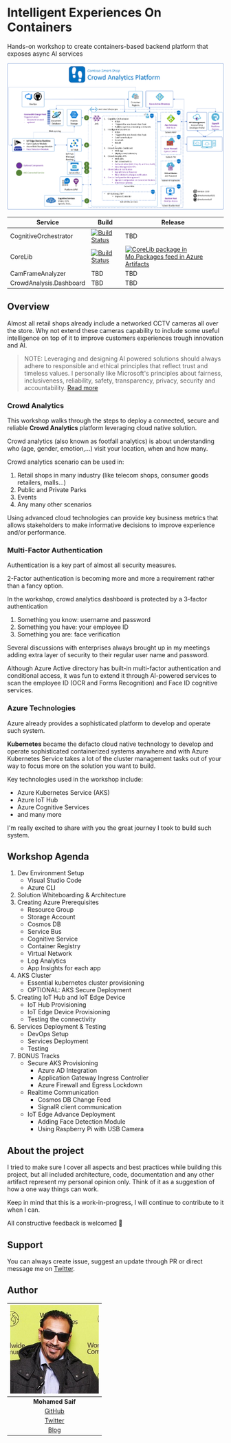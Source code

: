 # Intelligent Experiences On Containers

Hands-on workshop to create containers-based backend platform that exposes async AI services

![architecture](res/architecture.png)

|Service|Build|Release|
|-|-|-|
|CognitiveOrchestrator|[![Build Status](https://gbb-appinnovation.visualstudio.com/IntelligentExperiences.OnContainers/_apis/build/status/mohamedsaif.IntelligentExperiences.OnContainers?branchName=master&jobName=CognitiveOrchestrator)](https://gbb-appinnovation.visualstudio.com/IntelligentExperiences.OnContainers/_build/latest?definitionId=37&branchName=master)|TBD|
|CoreLib|[![Build Status](https://gbb-appinnovation.visualstudio.com/IntelligentExperiences.OnContainers/_apis/build/status/mohamedsaif.IntelligentExperiences.OnContainers?branchName=master&jobName=CoreLib)](https://gbb-appinnovation.visualstudio.com/IntelligentExperiences.OnContainers/_build/latest?definitionId=37&branchName=master)|[![CoreLib package in Mo.Packages feed in Azure Artifacts](https://gbb-appinnovation.feeds.visualstudio.com/34b4ae1d-e873-49df-929f-51362697ee88/_apis/public/Packaging/Feeds/965d59b0-4754-4361-b681-be612dc5475b/Packages/ed95e168-e3b0-453c-9aed-e2add8eae974/Badge)](https://gbb-appinnovation.visualstudio.com/IntelligentExperiences.OnContainers/_packaging?_a=package&feed=965d59b0-4754-4361-b681-be612dc5475b&package=ed95e168-e3b0-453c-9aed-e2add8eae974&preferRelease=true)|
|CamFrameAnalyzer|TBD|TBD|
|CrowdAnalysis.Dashboard|TBD|TBD|

## Overview

Almost all retail shops already include a networked CCTV cameras all over the store. Why not extend these cameras capability to include some useful intelligence on top of it to improve customers experiences trough innovation and AI.

>NOTE: Leveraging and designing AI powered solutions should always adhere to responsible and ethical principles that reflect trust and timeless values. I personally like Microsoft's principles about fairness, inclusiveness, reliability, safety, transparency, privacy, security and accountability. [Read more](https://www.microsoft.com/en-us/AI/our-approach-to-ai)

### Crowd Analytics

This workshop walks through the steps to deploy a connected, secure and reliable **Crowd Analytics** platform leveraging cloud native solution.

Crowd analytics (also known as footfall analytics) is about understanding who (age, gender, emotion,...) visit your location, when and how many.

Crowd analytics scenario can be used in:

1. Retail shops in many industry (like telecom shops, consumer goods retailers, malls…)
2. Public and Private Parks
3. Events
4. Any many other scenarios

Using advanced cloud technologies can provide key business metrics that allows stakeholders to make informative decisions to improve experience and/or performance.

### Multi-Factor Authentication

Authentication is a key part of almost all security measures.

2-Factor authentication is becoming more and more a requirement rather than a fancy option.

In the workshop, crowd analytics dashboard is protected by a 3-factor authentication

1. Something you know: username and password
2. Something you have: your employee ID
3. Something you are: face verification

Several discussions with enterprises always brought up in my meetings adding extra layer of security to their regular user name and password.

Although Azure Active directory has built-in multi-factor authentication and conditional access, it was fun to extend it through AI-powered services to scan the employee ID (OCR and Forms Recognition) and Face ID cognitive services.

### Azure Technologies

Azure already provides a sophisticated platform to develop and operate such system.

**Kubernetes** became the defacto cloud native technology to develop and operate sophisticated containerized systems anywhere and with Azure Kubernetes Service takes a lot of the cluster management tasks out of your way to focus more on the solution you want to build.

Key technologies used in the workshop include:

- Azure Kubernetes Service (AKS)
- Azure IoT Hub
- Azure Cognitive Services
- and many more

I'm really excited to share with you the great journey I took to build such system.

## Workshop Agenda

1. Dev Environment Setup
    - Visual Studio Code
    - Azure CLI
2. Solution Whiteboarding & Architecture
3. Creating Azure Prerequisites
    - Resource Group
    - Storage Account
    - Cosmos DB
    - Service Bus
    - Cognitive Service
    - Container Registry
    - Virtual Network
    - Log Analytics
    - App Insights for each app
4. AKS Cluster
    - Essential kubernetes cluster provisioning
    - OPTIONAL: AKS Secure Deployment
5. Creating IoT Hub and IoT Edge Device
    - IoT Hub Provisioning
    - IoT Edge Device Provisioning
    - Testing the connectivity
6. Services Deployment & Testing
    - DevOps Setup
    - Services Deployment
    - Testing
7. BONUS Tracks
    - Secure AKS Provisioning
        - Azure AD Integration
        - Application Gateway Ingress Controller
        - Azure Firewall and Egress Lockdown
    - Realtime Communication
        - Cosmos DB Change Feed
        - SignalR client communication
    - IoT Edge Advance Deployment
        - Adding Face Detection Module
        - Using Raspberry Pi with USB Camera

## About the project

I tried to make sure I cover all aspects and best practices while building this project, but all included architecture, code, documentation and any other artifact represent my personal opinion only. Think of it as a suggestion of how a one way things can work.

Keep in mind that this is a work-in-progress, I will continue to contribute to it when I can.

All constructive feedback is welcomed 🙏

## Support

You can always create issue, suggest an update through PR or direct message me on [Twitter](https://twitter.com/mohamedsaif101).

## Author

|      ![Photo](res/mohamed-saif.jpg)            |
|:----------------------------------------------:|
|                 **Mohamed Saif**               |
|     [GitHub](https://github.com/mohamedsaif)   |
|  [Twitter](https://twitter.com/mohamedsaif101) |
|         [Blog](http://blog.mohamedsaif.com)    |